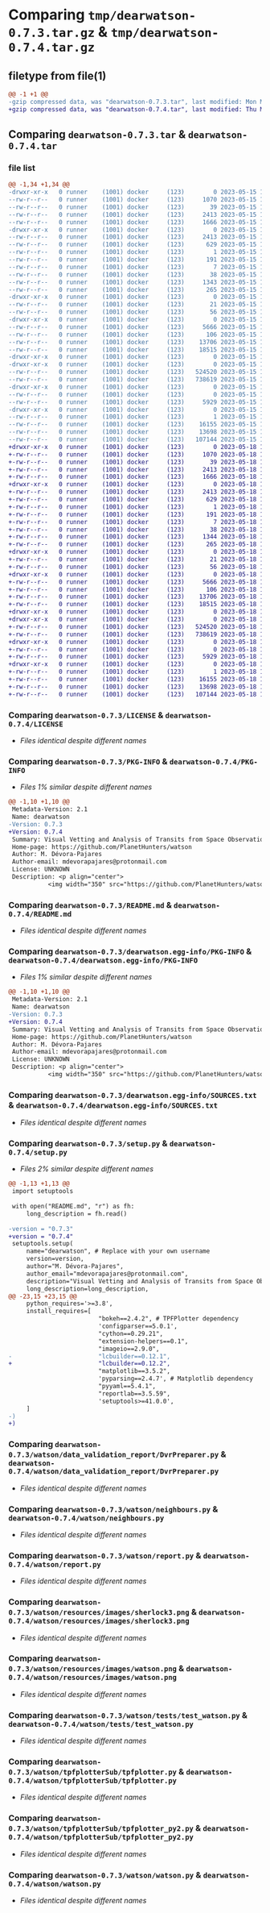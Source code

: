 # Comparing `tmp/dearwatson-0.7.3.tar.gz` & `tmp/dearwatson-0.7.4.tar.gz`

## filetype from file(1)

```diff
@@ -1 +1 @@
-gzip compressed data, was "dearwatson-0.7.3.tar", last modified: Mon May 15 16:16:55 2023, max compression
+gzip compressed data, was "dearwatson-0.7.4.tar", last modified: Thu May 18 13:57:23 2023, max compression
```

## Comparing `dearwatson-0.7.3.tar` & `dearwatson-0.7.4.tar`

### file list

```diff
@@ -1,34 +1,34 @@
-drwxr-xr-x   0 runner    (1001) docker     (123)        0 2023-05-15 16:16:55.719729 dearwatson-0.7.3/
--rw-r--r--   0 runner    (1001) docker     (123)     1070 2023-05-15 16:16:43.000000 dearwatson-0.7.3/LICENSE
--rw-r--r--   0 runner    (1001) docker     (123)       39 2023-05-15 16:16:43.000000 dearwatson-0.7.3/MANIFEST.in
--rw-r--r--   0 runner    (1001) docker     (123)     2413 2023-05-15 16:16:55.719729 dearwatson-0.7.3/PKG-INFO
--rw-r--r--   0 runner    (1001) docker     (123)     1666 2023-05-15 16:16:43.000000 dearwatson-0.7.3/README.md
-drwxr-xr-x   0 runner    (1001) docker     (123)        0 2023-05-15 16:16:55.715728 dearwatson-0.7.3/dearwatson.egg-info/
--rw-r--r--   0 runner    (1001) docker     (123)     2413 2023-05-15 16:16:55.000000 dearwatson-0.7.3/dearwatson.egg-info/PKG-INFO
--rw-r--r--   0 runner    (1001) docker     (123)      629 2023-05-15 16:16:55.000000 dearwatson-0.7.3/dearwatson.egg-info/SOURCES.txt
--rw-r--r--   0 runner    (1001) docker     (123)        1 2023-05-15 16:16:55.000000 dearwatson-0.7.3/dearwatson.egg-info/dependency_links.txt
--rw-r--r--   0 runner    (1001) docker     (123)      191 2023-05-15 16:16:55.000000 dearwatson-0.7.3/dearwatson.egg-info/requires.txt
--rw-r--r--   0 runner    (1001) docker     (123)        7 2023-05-15 16:16:55.000000 dearwatson-0.7.3/dearwatson.egg-info/top_level.txt
--rw-r--r--   0 runner    (1001) docker     (123)       38 2023-05-15 16:16:55.719729 dearwatson-0.7.3/setup.cfg
--rw-r--r--   0 runner    (1001) docker     (123)     1343 2023-05-15 16:16:43.000000 dearwatson-0.7.3/setup.py
--rw-r--r--   0 runner    (1001) docker     (123)      265 2023-05-15 16:16:43.000000 dearwatson-0.7.3/tox.ini
-drwxr-xr-x   0 runner    (1001) docker     (123)        0 2023-05-15 16:16:55.715728 dearwatson-0.7.3/watson/
--rw-r--r--   0 runner    (1001) docker     (123)       21 2023-05-15 16:16:43.000000 dearwatson-0.7.3/watson/__init__.py
--rw-r--r--   0 runner    (1001) docker     (123)       56 2023-05-15 16:16:43.000000 dearwatson-0.7.3/watson/constants.py
-drwxr-xr-x   0 runner    (1001) docker     (123)        0 2023-05-15 16:16:55.715728 dearwatson-0.7.3/watson/data_validation_report/
--rw-r--r--   0 runner    (1001) docker     (123)     5666 2023-05-15 16:16:43.000000 dearwatson-0.7.3/watson/data_validation_report/DvrPreparer.py
--rw-r--r--   0 runner    (1001) docker     (123)      106 2023-05-15 16:16:43.000000 dearwatson-0.7.3/watson/data_validation_report/__init__.py
--rw-r--r--   0 runner    (1001) docker     (123)    13706 2023-05-15 16:16:43.000000 dearwatson-0.7.3/watson/neighbours.py
--rw-r--r--   0 runner    (1001) docker     (123)    18515 2023-05-15 16:16:43.000000 dearwatson-0.7.3/watson/report.py
-drwxr-xr-x   0 runner    (1001) docker     (123)        0 2023-05-15 16:16:55.711728 dearwatson-0.7.3/watson/resources/
-drwxr-xr-x   0 runner    (1001) docker     (123)        0 2023-05-15 16:16:55.719729 dearwatson-0.7.3/watson/resources/images/
--rw-r--r--   0 runner    (1001) docker     (123)   524520 2023-05-15 16:16:43.000000 dearwatson-0.7.3/watson/resources/images/sherlock3.png
--rw-r--r--   0 runner    (1001) docker     (123)   738619 2023-05-15 16:16:43.000000 dearwatson-0.7.3/watson/resources/images/watson.png
-drwxr-xr-x   0 runner    (1001) docker     (123)        0 2023-05-15 16:16:55.719729 dearwatson-0.7.3/watson/tests/
--rw-r--r--   0 runner    (1001) docker     (123)        0 2023-05-15 16:16:44.000000 dearwatson-0.7.3/watson/tests/__init__.py
--rw-r--r--   0 runner    (1001) docker     (123)     5929 2023-05-15 16:16:44.000000 dearwatson-0.7.3/watson/tests/test_watson.py
-drwxr-xr-x   0 runner    (1001) docker     (123)        0 2023-05-15 16:16:55.719729 dearwatson-0.7.3/watson/tpfplotterSub/
--rw-r--r--   0 runner    (1001) docker     (123)        1 2023-05-15 16:16:45.000000 dearwatson-0.7.3/watson/tpfplotterSub/__init__.py
--rw-r--r--   0 runner    (1001) docker     (123)    16155 2023-05-15 16:16:45.000000 dearwatson-0.7.3/watson/tpfplotterSub/tpfplotter.py
--rw-r--r--   0 runner    (1001) docker     (123)    13698 2023-05-15 16:16:45.000000 dearwatson-0.7.3/watson/tpfplotterSub/tpfplotter_py2.py
--rw-r--r--   0 runner    (1001) docker     (123)   107144 2023-05-15 16:16:44.000000 dearwatson-0.7.3/watson/watson.py
+drwxr-xr-x   0 runner    (1001) docker     (123)        0 2023-05-18 13:57:23.947231 dearwatson-0.7.4/
+-rw-r--r--   0 runner    (1001) docker     (123)     1070 2023-05-18 13:57:11.000000 dearwatson-0.7.4/LICENSE
+-rw-r--r--   0 runner    (1001) docker     (123)       39 2023-05-18 13:57:11.000000 dearwatson-0.7.4/MANIFEST.in
+-rw-r--r--   0 runner    (1001) docker     (123)     2413 2023-05-18 13:57:23.947231 dearwatson-0.7.4/PKG-INFO
+-rw-r--r--   0 runner    (1001) docker     (123)     1666 2023-05-18 13:57:11.000000 dearwatson-0.7.4/README.md
+drwxr-xr-x   0 runner    (1001) docker     (123)        0 2023-05-18 13:57:23.943231 dearwatson-0.7.4/dearwatson.egg-info/
+-rw-r--r--   0 runner    (1001) docker     (123)     2413 2023-05-18 13:57:23.000000 dearwatson-0.7.4/dearwatson.egg-info/PKG-INFO
+-rw-r--r--   0 runner    (1001) docker     (123)      629 2023-05-18 13:57:23.000000 dearwatson-0.7.4/dearwatson.egg-info/SOURCES.txt
+-rw-r--r--   0 runner    (1001) docker     (123)        1 2023-05-18 13:57:23.000000 dearwatson-0.7.4/dearwatson.egg-info/dependency_links.txt
+-rw-r--r--   0 runner    (1001) docker     (123)      191 2023-05-18 13:57:23.000000 dearwatson-0.7.4/dearwatson.egg-info/requires.txt
+-rw-r--r--   0 runner    (1001) docker     (123)        7 2023-05-18 13:57:23.000000 dearwatson-0.7.4/dearwatson.egg-info/top_level.txt
+-rw-r--r--   0 runner    (1001) docker     (123)       38 2023-05-18 13:57:23.947231 dearwatson-0.7.4/setup.cfg
+-rw-r--r--   0 runner    (1001) docker     (123)     1344 2023-05-18 13:57:12.000000 dearwatson-0.7.4/setup.py
+-rw-r--r--   0 runner    (1001) docker     (123)      265 2023-05-18 13:57:12.000000 dearwatson-0.7.4/tox.ini
+drwxr-xr-x   0 runner    (1001) docker     (123)        0 2023-05-18 13:57:23.943231 dearwatson-0.7.4/watson/
+-rw-r--r--   0 runner    (1001) docker     (123)       21 2023-05-18 13:57:12.000000 dearwatson-0.7.4/watson/__init__.py
+-rw-r--r--   0 runner    (1001) docker     (123)       56 2023-05-18 13:57:12.000000 dearwatson-0.7.4/watson/constants.py
+drwxr-xr-x   0 runner    (1001) docker     (123)        0 2023-05-18 13:57:23.943231 dearwatson-0.7.4/watson/data_validation_report/
+-rw-r--r--   0 runner    (1001) docker     (123)     5666 2023-05-18 13:57:12.000000 dearwatson-0.7.4/watson/data_validation_report/DvrPreparer.py
+-rw-r--r--   0 runner    (1001) docker     (123)      106 2023-05-18 13:57:12.000000 dearwatson-0.7.4/watson/data_validation_report/__init__.py
+-rw-r--r--   0 runner    (1001) docker     (123)    13706 2023-05-18 13:57:12.000000 dearwatson-0.7.4/watson/neighbours.py
+-rw-r--r--   0 runner    (1001) docker     (123)    18515 2023-05-18 13:57:12.000000 dearwatson-0.7.4/watson/report.py
+drwxr-xr-x   0 runner    (1001) docker     (123)        0 2023-05-18 13:57:23.943231 dearwatson-0.7.4/watson/resources/
+drwxr-xr-x   0 runner    (1001) docker     (123)        0 2023-05-18 13:57:23.947231 dearwatson-0.7.4/watson/resources/images/
+-rw-r--r--   0 runner    (1001) docker     (123)   524520 2023-05-18 13:57:12.000000 dearwatson-0.7.4/watson/resources/images/sherlock3.png
+-rw-r--r--   0 runner    (1001) docker     (123)   738619 2023-05-18 13:57:12.000000 dearwatson-0.7.4/watson/resources/images/watson.png
+drwxr-xr-x   0 runner    (1001) docker     (123)        0 2023-05-18 13:57:23.947231 dearwatson-0.7.4/watson/tests/
+-rw-r--r--   0 runner    (1001) docker     (123)        0 2023-05-18 13:57:13.000000 dearwatson-0.7.4/watson/tests/__init__.py
+-rw-r--r--   0 runner    (1001) docker     (123)     5929 2023-05-18 13:57:13.000000 dearwatson-0.7.4/watson/tests/test_watson.py
+drwxr-xr-x   0 runner    (1001) docker     (123)        0 2023-05-18 13:57:23.947231 dearwatson-0.7.4/watson/tpfplotterSub/
+-rw-r--r--   0 runner    (1001) docker     (123)        1 2023-05-18 13:57:13.000000 dearwatson-0.7.4/watson/tpfplotterSub/__init__.py
+-rw-r--r--   0 runner    (1001) docker     (123)    16155 2023-05-18 13:57:13.000000 dearwatson-0.7.4/watson/tpfplotterSub/tpfplotter.py
+-rw-r--r--   0 runner    (1001) docker     (123)    13698 2023-05-18 13:57:13.000000 dearwatson-0.7.4/watson/tpfplotterSub/tpfplotter_py2.py
+-rw-r--r--   0 runner    (1001) docker     (123)   107144 2023-05-18 13:57:13.000000 dearwatson-0.7.4/watson/watson.py
```

### Comparing `dearwatson-0.7.3/LICENSE` & `dearwatson-0.7.4/LICENSE`

 * *Files identical despite different names*

### Comparing `dearwatson-0.7.3/PKG-INFO` & `dearwatson-0.7.4/PKG-INFO`

 * *Files 1% similar despite different names*

```diff
@@ -1,10 +1,10 @@
 Metadata-Version: 2.1
 Name: dearwatson
-Version: 0.7.3
+Version: 0.7.4
 Summary: Visual Vetting and Analysis of Transits from Space ObservatioNs
 Home-page: https://github.com/PlanetHunters/watson
 Author: M. Dévora-Pajares
 Author-email: mdevorapajares@protonmail.com
 License: UNKNOWN
 Description: <p align="center">
           <img width="350" src="https://github.com/PlanetHunters/watson/blob/main/images/watson.png?raw=true">
```

### Comparing `dearwatson-0.7.3/README.md` & `dearwatson-0.7.4/README.md`

 * *Files identical despite different names*

### Comparing `dearwatson-0.7.3/dearwatson.egg-info/PKG-INFO` & `dearwatson-0.7.4/dearwatson.egg-info/PKG-INFO`

 * *Files 1% similar despite different names*

```diff
@@ -1,10 +1,10 @@
 Metadata-Version: 2.1
 Name: dearwatson
-Version: 0.7.3
+Version: 0.7.4
 Summary: Visual Vetting and Analysis of Transits from Space ObservatioNs
 Home-page: https://github.com/PlanetHunters/watson
 Author: M. Dévora-Pajares
 Author-email: mdevorapajares@protonmail.com
 License: UNKNOWN
 Description: <p align="center">
           <img width="350" src="https://github.com/PlanetHunters/watson/blob/main/images/watson.png?raw=true">
```

### Comparing `dearwatson-0.7.3/dearwatson.egg-info/SOURCES.txt` & `dearwatson-0.7.4/dearwatson.egg-info/SOURCES.txt`

 * *Files identical despite different names*

### Comparing `dearwatson-0.7.3/setup.py` & `dearwatson-0.7.4/setup.py`

 * *Files 2% similar despite different names*

```diff
@@ -1,13 +1,13 @@
 import setuptools
 
 with open("README.md", "r") as fh:
     long_description = fh.read()
 
-version = "0.7.3"
+version = "0.7.4"
 setuptools.setup(
     name="dearwatson", # Replace with your own username
     version=version,
     author="M. Dévora-Pajares",
     author_email="mdevorapajares@protonmail.com",
     description="Visual Vetting and Analysis of Transits from Space ObservatioNs",
     long_description=long_description,
@@ -23,15 +23,15 @@
     python_requires='>=3.8',
     install_requires=[
                         "bokeh==2.4.2", # TPFPlotter dependency
                         'configparser==5.0.1',
                         "cython==0.29.21",
                         "extension-helpers==0.1",
                         "imageio==2.9.0",
-                        "lcbuilder==0.12.1",
+                        "lcbuilder==0.12.2",
                         "matplotlib==3.5.2",
                         'pyparsing==2.4.7', # Matplotlib dependency
                         "pyyaml==5.4.1",
                         "reportlab==3.5.59",
                         'setuptools>=41.0.0',
     ]
-)
+)
```

### Comparing `dearwatson-0.7.3/watson/data_validation_report/DvrPreparer.py` & `dearwatson-0.7.4/watson/data_validation_report/DvrPreparer.py`

 * *Files identical despite different names*

### Comparing `dearwatson-0.7.3/watson/neighbours.py` & `dearwatson-0.7.4/watson/neighbours.py`

 * *Files identical despite different names*

### Comparing `dearwatson-0.7.3/watson/report.py` & `dearwatson-0.7.4/watson/report.py`

 * *Files identical despite different names*

### Comparing `dearwatson-0.7.3/watson/resources/images/sherlock3.png` & `dearwatson-0.7.4/watson/resources/images/sherlock3.png`

 * *Files identical despite different names*

### Comparing `dearwatson-0.7.3/watson/resources/images/watson.png` & `dearwatson-0.7.4/watson/resources/images/watson.png`

 * *Files identical despite different names*

### Comparing `dearwatson-0.7.3/watson/tests/test_watson.py` & `dearwatson-0.7.4/watson/tests/test_watson.py`

 * *Files identical despite different names*

### Comparing `dearwatson-0.7.3/watson/tpfplotterSub/tpfplotter.py` & `dearwatson-0.7.4/watson/tpfplotterSub/tpfplotter.py`

 * *Files identical despite different names*

### Comparing `dearwatson-0.7.3/watson/tpfplotterSub/tpfplotter_py2.py` & `dearwatson-0.7.4/watson/tpfplotterSub/tpfplotter_py2.py`

 * *Files identical despite different names*

### Comparing `dearwatson-0.7.3/watson/watson.py` & `dearwatson-0.7.4/watson/watson.py`

 * *Files identical despite different names*

